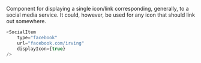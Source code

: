 Component for displaying a single icon/link corresponding, generally, to a social media service. It could, however, be used for any icon that should link out somewhere.

```js
<SocialItem
    type="facebook"
    url="facebook.com/irving"
    displayIcon={true}
/>
```
